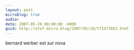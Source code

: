 ```yaml
---
layout: post
microblog: true
audio: 
date: 2007-05-20 00:00:00 -0000
guid: http://xtof.micro.blog/2007/05/20/t71473602.html
---
```

bernard werber est sur nova
